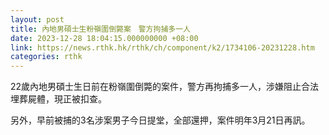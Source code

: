 ```yaml
---
layout: post
title: 內地男碩士生粉嶺圍倒斃案　警方拘捕多一人
date: 2023-12-28 18:04:15.000000000 +08:00
link: https://news.rthk.hk/rthk/ch/component/k2/1734106-20231228.htm
categories: rthk
---
```


22歲內地男碩士生日前在粉嶺圍倒斃的案件，警方再拘捕多一人，涉嫌阻止合法埋葬屍體，現正被扣查。

另外，早前被捕的3名涉案男子今日提堂，全部還押，案件明年3月21日再訊。

